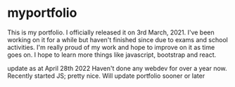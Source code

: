 # myportfolio
This is my portfolio. I officially released it on 3rd March, 2021. I've been working on it for a while but haven't finished since due to exams and school activities. I'm  really proud of my work and hope to improve on it as time goes on. I hope to learn more things like javascript, bootstrap and react.

update as at April 28th 2022
Haven't done any webdev for over a year now. Recently started JS; pretty nice. Will update portfolio sooner or later
